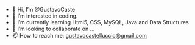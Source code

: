 - 👋 Hi, I’m @GustavoCaste
- 👀 I’m interested in coding.
- 🌱 I’m currently learning Html5, CSS, MySQL, Java and Data Structures
- 💞️ I’m looking to collaborate on ...
- 📫 How to reach me: gustavocastelluccio@gmail.com

<!---
gugacaste/gugacaste is a ✨ special ✨ repository because its `README.md` (this file) appears on your GitHub profile.
You can click the Preview link to take a look at your changes.
--->
